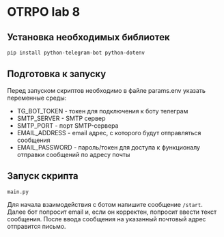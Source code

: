 # OTRPO lab 8
## Установка необходимых библиотек
```bash
pip install python-telegram-bot python-dotenv
```

## Подготовка к запуску
Перед запуском скриптов необходимо в файле params.env указать переменные среды:

- TG_BOT_TOKEN - токен для подключения к боту телеграм
- SMTP_SERVER - SMTP сервер
- SMTP_PORT - порт SMTP-сервера
- EMAIL_ADDRESS - email адрес, с которого будут отправляться сообщения 
- EMAIL_PASSWORD - пароль/токен для доступа к функционалу отправки сообщений по адресу почты

## Запуск скрипта
```bash
main.py
```
Для начала взаимодействия с ботом напишите сообщение `/start`.
Далее бот попросит email и, если он корректен, попросит ввести текст сообщения.
После ввода сообщения на указанный почтовый адрес отправится письмо.
